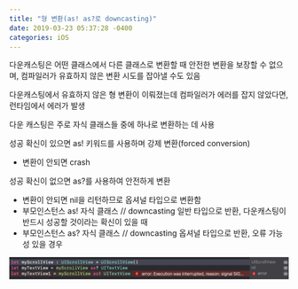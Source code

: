 ```yaml
---
title: "형 변환(as! as?로 downcasting)"
date: 2019-03-23 05:37:28 -0400
categories: iOS
---
```

다운캐스팅은 어떤 클래스에서 다른 클래스로 변환할 때 안전한 변환을 보장할 수 없으며,
컴파일러가 유효하지 않은 변환 시도를 잡아낼 수도 있음

다운캐스팅에서 유효하지 않은 형 변환이 이뤄졌는데 컴파일러가 에러를 잡지 않았다면, 런타임에서 에러가 발생

다운 캐스팅은 주로 자식 클래스들 중에 하나로 변환하는 데 사용

성공 확신이 있으면 as! 키워드를 사용하며 강제 변환(forced conversion)
- 변환이 안되면 crash

성공 확신이 없으면 as?를 사용하여 안전하게 변환
- 변환이 안되면 nil을 리턴하므로 옵셔널 타입으로 변환함
- 부모인스턴스 as! 자식 클래스 // downcasting 일반 타입으로 반환, 다운캐스팅이 반드시 성공할 것이라는 확신이 있을 때
- 부모인스턴스 as? 자식 클래스 // downcasting 옵셔널 타입으로 반환, 오류 가능성 있을 경우

![as](img/screen1.png)
